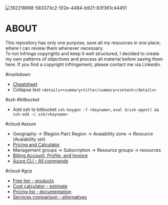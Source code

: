 ![182218898-583373c2-5f2e-4484-b921-83f361c44451](https://user-images.githubusercontent.com/105178616/201560133-b45ec763-0f6c-48b4-b4d2-c6b4dac549a0.png)
# ABOUT
This repository has only one purpose, save all my resources in one place, where I can review them whenever necessary.  
To not infringe copyrights and keep it well structured, I decided to create my own patterns of objectives and process all material before saving them here. If you find a copyright infringement, please contact me via Linkedin.

#markdown
- [Cheatsheet](https://www.markdownguide.org/extended-syntax#footnotes)
- Collapse text `<details><summary>title</summary>content</details>`

#ssh #bitbucket  
- Add ssh to bitbucket `ssh-keygen -f <keyname>`, `eval $(ssh-agent) && ssh-add ~/.ssh/<keyname>`

#cloud #azure
- Geography -> (Region Pair) Region -> Avaiability zone -> Resource (Avaiability set)
- [Pricing and Calculator](https://azure.microsoft.com/en-us/pricing/)  
- Management groups -> Subscription -> Resource groups -> resources
- [Billing Account, Profile, and Invoice](https://learn.microsoft.com/en-us/azure/cost-management-billing/understand/mosp-new-customer-experience)
- [Azure CLI - All commands](https://learn.microsoft.com/en-us/cli/azure/reference-index?view=azure-cli-latest#commands)


#cloud #gcp
- [Free tier - products](https://cloud.google.com/free)
- [Cost calculator - estimate](https://cloud.google.com/products/calculator)
- [Pricing list - documentation](https://cloud.google.com/pricing/list)
- [Services comparison - alternatives](https://cloud.google.com/free/docs/aws-azure-gcp-service-comparison)
